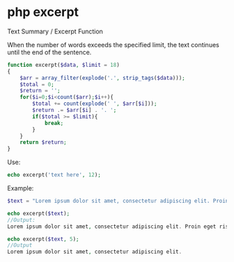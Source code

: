 # php excerpt
Text Summary / Excerpt Function

When the number of words exceeds the specified limit, the text continues until the end of the sentence.

``` php
function excerpt($data, $limit = 18)
{
    $arr = array_filter(explode('.', strip_tags($data)));
    $total = 0;
    $return = '';
    for($i=0;$i<count($arr);$i++){
        $total += count(explode(' ', $arr[$i]));
        $return .= $arr[$i] . '. ';
        if($total >= $limit){
            break;
        }
    }
    return $return;
}
```
Use:
``` php
echo excerpt('text here', 12);
```

Example:
``` php
$text = "Lorem ipsum dolor sit amet, consectetur adipiscing elit. Proin eget risus sed turpis faucibus convallis. Vestibulum sagittis vestibulum nunc, quis feugiat libero rhoncus vitae. Etiam eleifend mauris condimentum lorem aliquet, vitae ullamcorper orci bibendum. Vestibulum in libero dui. Aliquam ut neque semper lectus viverra viverra ac id mauris. Vestibulum eu nulla consequat, vulputate felis ac, cursus leo. Nunc scelerisque ex ac varius consectetur.";

echo excerpt($text);
//Output:
Lorem ipsum dolor sit amet, consectetur adipiscing elit. Proin eget risus sed turpis faucibus convallis. Vestibulum sagittis vestibulum nunc, quis feugiat libero rhoncus vitae.

echo excerpt($text, 5);
//Output
Lorem ipsum dolor sit amet, consectetur adipiscing elit.

```
